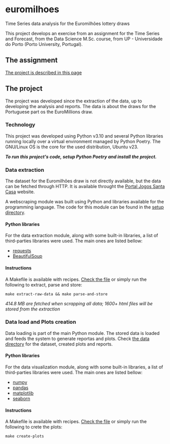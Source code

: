 # euromilhoes
Time Series data analysis for the Euromilhões lottery draws

This project develops an exercise from an assignment for the
Time Series and Forecast, from the Data Science M.Sc. course,
from UP - Universidade do Porto (Porto University, Portugal).

## The assignment
[The project is described in this page](docs/assignment.md)

## The project
The project was developed since the extraction of the data, up to
developing the analysis and reports. The data is about the draws for the
Portuguese part os the EuroMillions draw.

### Technology
This project was developed using Python v3.10 and several Python libraries
running locally over a virtual environment managed by Python Poetry. The
GNU/Linux OS is the core for the used distribution, Ubuntu v23.

***To run this project's code, setup Python Poetry and install the project.***

### Data extraction
The dataset for the Euromilhões draw is not directly available, but the data
can be fetched through HTTP. It is available throught the
[Portal Jogos Santa Casa](https://www.jogossantacasa.pt/web/JogarEuromilhoes/)
website.

A webscraping module was built using Python and libraries available 
for the programming language. The code for this module can be found
in the [setup directory](setup).

#### Python libraries
For the data extraction module, along with some built-in libraries,
a list of third-parties libraries were used. The main ones are listed bellow:

- [requests](https://pypi.org/project/requests/)
- [BeautifulSoup](https://pypi.org/project/beautifulsoup4/)

#### Instructions
A Makefile is available with recipes.
[Check the file](Makefile) or simply run the following to extract, parse and store:
```shell
make extract-raw-data && make parse-and-store
```

_414.8 MB are fetched when scrapping all data; 1600+ html files will be stored from the extraction_

### Data load and Plots creation
Data loading is part of the main Python module. The stored data
is loaded and feeds the system to generate reportas and plots.
Check [the data directory](data) for the dataset, created plots and reports.

#### Python libraries
For the data visualization module, along with some built-in libraries,
a list of third-parties libraries were used. The main ones are listed bellow:

- [numpy](https://pypi.org/project/numpy/)
- [pandas](https://pypi.org/project/pandas/)
- [matplotlib](https://pypi.org/project/matplotlib/)
- [seaborn](https://pypi.org/project/seaborn/)

#### Instructions
A Makefile is available with recipes.
[Check the file](Makefile) or simply run the following to crete the plots:
```shell
make create-plots
```
